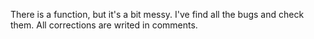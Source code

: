 There is a function, but it's a bit messy.
I've find all the bugs and check them. 
All corrections are writed in comments.
